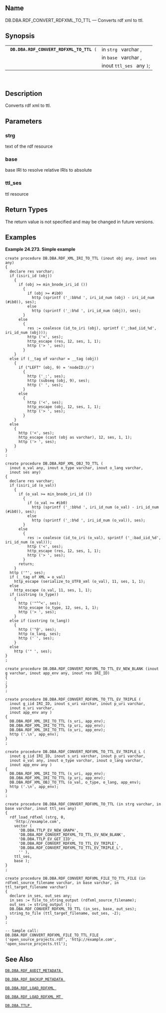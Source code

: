 <div id="fn_rdf_convert_rdfxml_to_ttl" class="refentry">

<div class="titlepage">

</div>

<div class="refnamediv">

## Name

DB.DBA.RDF_CONVERT_RDFXML_TO_TTL — Converts rdf xml to ttl.

</div>

<div class="refsynopsisdiv">

## Synopsis

<div id="fsyn_rdf_convert_rdfxml_to_ttl" class="funcsynopsis">

|                                               |                           |
|-----------------------------------------------|---------------------------|
| ` `**`DB.DBA.RDF_CONVERT_RDFXML_TO_TTL`**` (` | in `strg ` varchar ,      |
|                                               | in `base ` varchar ,      |
|                                               | inout `ttl_ses ` any `)`; |

<div class="funcprototype-spacer">

 

</div>

</div>

</div>

<div id="desc_rdf_convert_rdfxml_to_ttl" class="refsect1">

## Description

Converts rdf xml to ttl.

</div>

<div id="params_rdf_convert_rdfxml_to_ttl" class="refsect1">

## Parameters

<div id="id101483" class="refsect2">

### strg

text of the rdf resource

</div>

<div id="id101486" class="refsect2">

### base

base IRI to resolve relative IRIs to absolute

</div>

<div id="id101489" class="refsect2">

### ttl_ses

ttl resource

</div>

</div>

<div id="ret_rdf_convert_rdfxml_to_ttl" class="refsect1">

## Return Types

The return value is not specified and may be changed in future versions.

</div>

<div id="examples_rdf_convert_rdfxml_to_ttl" class="refsect1">

## Examples

<div id="ex_rdf_convert_rdfxml_to_ttl" class="example">

**Example 24.273. Simple example**

<div class="example-contents">

``` screen
create procedure DB.DBA.RDF_XML_IRI_TO_TTL (inout obj any, inout ses any)
{
  declare res varchar;
  if (isiri_id (obj))
    {
      if (obj >= min_bnode_iri_id ())
        {
          if (obj >= #ib0)
            http (sprintf ('_:bb%d ', iri_id_num (obj) - iri_id_num (#ib0)), ses);
          else
            http (sprintf ('_:b%d ', iri_id_num (obj)), ses);
        }
      else
        {
          res := coalesce (id_to_iri (obj), sprintf ('_:bad_iid_%d', iri_id_num (obj)));
          http ('<', ses);
          http_escape (res, 12, ses, 1, 1);
          http ('> ', ses);
        }
    }
  else if (__tag of varchar = __tag (obj))
    {
      if ("LEFT" (obj, 9) = 'nodeID://')
        {
          http ('_:', ses);
          http (subseq (obj, 9), ses);
          http (' ', ses);
        }
      else
        {
          http ('<', ses);
          http_escape (obj, 12, ses, 1, 1);
          http ('> ', ses);
        }
    }
  else
    {
      http ('<', ses);
      http_escape (cast (obj as varchar), 12, ses, 1, 1);
      http ('> ', ses);
    }
}
;

create procedure DB.DBA.RDF_XML_OBJ_TO_TTL (
  inout o_val any, inout o_type varchar, inout o_lang varchar,
  inout ses any)
{
  declare res varchar;
  if (isiri_id (o_val))
    {
      if (o_val >= min_bnode_iri_id ())
        {
          if (o_val >= #ib0)
            http (sprintf ('_:bb%d ', iri_id_num (o_val) - iri_id_num (#ib0)), ses);
          else
            http (sprintf ('_:b%d ', iri_id_num (o_val)), ses);
        }
      else
        {
          res := coalesce (id_to_iri (o_val), sprintf ('_:bad_iid_%d', iri_id_num (o_val)));
          http ('<', ses);
          http_escape (res, 12, ses, 1, 1);
          http ('> ', ses);
        }
      return;
    }
  http ('"', ses);
  if (__tag of XML = o_val)
    http_escape (serialize_to_UTF8_xml (o_val), 11, ses, 1, 1);
  else
    http_escape (o_val, 11, ses, 1, 1);
  if (isstring (o_type))
    {
      http ('"^^<', ses);
      http_escape (o_type, 12, ses, 1, 1);
      http ('> ', ses);
    }
  else if (isstring (o_lang))
    {
      http ('"@', ses);
      http (o_lang, ses);
      http (' ', ses);
    }
  else
    http ('" ', ses);
}
;

create procedure DB.DBA.RDF_CONVERT_RDFXML_TO_TTL_EV_NEW_BLANK (inout g varchar, inout app_env any, inout res IRI_ID)
{
;
}
;

create procedure DB.DBA.RDF_CONVERT_RDFXML_TO_TTL_EV_TRIPLE (
  inout g_iid IRI_ID, inout s_uri varchar, inout p_uri varchar,
  inout o_uri varchar,
  inout app_env any )
{
  DB.DBA.RDF_XML_IRI_TO_TTL (s_uri, app_env);
  DB.DBA.RDF_XML_IRI_TO_TTL (p_uri, app_env);
  DB.DBA.RDF_XML_IRI_TO_TTL (o_uri, app_env);
  http ('.\n', app_env);
}
;

create procedure DB.DBA.RDF_CONVERT_RDFXML_TO_TTL_EV_TRIPLE_L (
  inout g_iid IRI_ID, inout s_uri varchar, inout p_uri varchar,
  inout o_val any, inout o_type varchar, inout o_lang varchar,
  inout app_env any )
{
  DB.DBA.RDF_XML_IRI_TO_TTL (s_uri, app_env);
  DB.DBA.RDF_XML_IRI_TO_TTL (p_uri, app_env);
  DB.DBA.RDF_XML_OBJ_TO_TTL (o_val, o_type, o_lang, app_env);
  http ('.\n', app_env);
}
;

create procedure DB.DBA.RDF_CONVERT_RDFXML_TO_TTL (in strg varchar, in base varchar, inout ttl_ses any)
{
  rdf_load_rdfxml (strg, 0,
    'http://example.com',
    vector (
      'DB.DBA.TTLP_EV_NEW_GRAPH',
      'DB.DBA.RDF_CONVERT_RDFXML_TO_TTL_EV_NEW_BLANK',
      'DB.DBA.TTLP_EV_GET_IID',
      'DB.DBA.RDF_CONVERT_RDFXML_TO_TTL_EV_TRIPLE',
      'DB.DBA.RDF_CONVERT_RDFXML_TO_TTL_EV_TRIPLE_L',
      '' ),
    ttl_ses,
    base );
}
;

create procedure DB.DBA.RDF_CONVERT_RDFXML_FILE_TO_TTL_FILE (in rdfxml_source_filename varchar, in base varchar, in ttl_target_filename varchar)
{
  declare in_ses, out_ses any;
  in_ses := file_to_string_output (rdfxml_source_filename);
  out_ses := string_output ();
  DB.DBA.RDF_CONVERT_RDFXML_TO_TTL (in_ses, base, out_ses);
  string_to_file (ttl_target_filename, out_ses, -2);
}
;

-- Sample call:
DB.DBA.RDF_CONVERT_RDFXML_FILE_TO_TTL_FILE ('open_source_projects.rdf', 'http://example.com', 'open_source_projects.ttl');
```

</div>

</div>

  

</div>

<div id="seealso_rdf_convert_rdfxml_to_ttl" class="refsect1">

## See Also

<a href="fn_rdf_audit_metadata.html" class="link"
title="DB.DBA.RDF_AUDIT_METADATA"><code
class="function">DB.DBA.RDF_AUDIT_METADATA </code></a>

<a href="fn_rdf_backup_metadata.html" class="link"
title="DB.DBA.RDF_BACKUP_METADATA"><code
class="function">DB.DBA.RDF_BACKUP_METADATA </code></a>

<a href="fn_rdf_load_rdfxml.html" class="link"
title="DB.DBA.RDF_LOAD_RDFXML"><code
class="function">DB.DBA.RDF_LOAD_RDFXML </code></a>

<a href="fn_rdf_load_rdfxml_mt.html" class="link"
title="DB.DBA.RDF_LOAD_RDFXML_MT"><code
class="function">DB.DBA.RDF_LOAD_RDFXML_MT </code></a>

<a href="fn_ttlp.html" class="link" title="DB.DBA.TTLP"><code
class="function">DB.DBA.TTLP </code></a>

</div>

</div>
